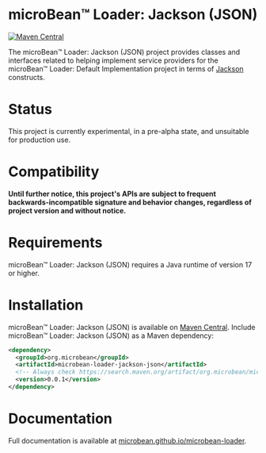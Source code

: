 # microBean™ Loader: Jackson (JSON)

[![Maven Central](https://maven-badges.herokuapp.com/maven-central/org.microbean/microbean-loader-jackson-json/badge.svg)](https://maven-badges.herokuapp.com/maven-central/org.microbean/microbean-loader-jackson-json)

The microBean™ Loader: Jackson (JSON) project provides classes and interfaces
related to helping implement service providers for the microBean™
Loader: Default Implementation project in terms of
[Jackson](https://github.com/FasterXML/jackson-databind) constructs.

# Status

This project is currently experimental, in a pre-alpha state, and
unsuitable for production use.

# Compatibility

**Until further notice, this project's APIs are subject to frequent
backwards-incompatible signature and behavior changes, regardless of
project version and without notice.**

# Requirements

microBean™ Loader: Jackson (JSON) requires a Java runtime of version
17 or higher.

# Installation

microBean™ Loader: Jackson (JSON) is available on [Maven
Central](https://search.maven.org/).  Include microBean™
Loader: Jackson (JSON) as a Maven dependency:

```xml
<dependency>
  <groupId>org.microbean</groupId>
  <artifactId>microbean-loader-jackson-json</artifactId>
  <!-- Always check https://search.maven.org/artifact/org.microbean/microbean-loader-jackson-json for up-to-date available versions. -->
  <version>0.0.1</version>
</dependency>
```

# Documentation

Full documentation is available at
[microbean.github.io/microbean-loader](https://microbean.github.io/microbean-loader/).
